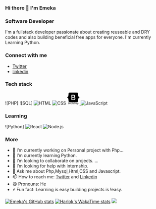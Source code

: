 ### Hi there 👋 I'm Emeka

### Software Developer
I'm a fullstack developer passionate about creating reuseable and DRY codes and also building beneficial free apps for everyone. I'm currently Learning Python.

### Connect with me
* [Twitter](https://twitter.com/emeka_chukwuma_)
* [linkedin](https://www.linkedin.com/in/emeka-chukwuma-99581a233)

### Tech stack
![PHP]
![SQL]
![HTML](https://img.shields.io/badge/HTML5-E34F26?style=for-the-badge&logo=html5&logoColor=white) 
![CSS](https://img.shields.io/badge/-css3-1572B6?&style=for-the-badge&logo=css3&logoColor=white)
<a href="https://getbootstrap.com" target="_blank">
  <img src="https://raw.githubusercontent.com/devicons/devicon/master/icons/bootstrap/bootstrap-plain-wordmark.svg"  alt="bootstrap" width="40" height="40"/>
 </a>
 ![JavaScript](https://img.shields.io/badge/-javascript-F7DF1E?&style=for-the-badge&logo=javascript&logoColor=black)

### Learning

![Python]
![React](https://img.shields.io/badge/-ReactJS-grey?&style=for-the-badge&logo=react&logoColor=61DAFB)
![Node.js](https://img.shields.io/badge/Node.js-339933?style=for-the-badge&logo=nodedotjs&logoColor=white)

### More

- 🔭 I’m currently working on Personal project with Php...
- 🌱 I’m currently learning Python.
- 👯 I’m looking to collaborate on projects. ...
- 🤔 I’m looking for help with internship. 
- 💬 Ask me about Php,Mysql,Html,CSS and Javascript.
- 📫 How to reach me: [Twitter](https://twitter.com/emeka_chukwuma_) and [Linkedin](https://www.linkedin.com/in/emeka-chukwuma-99581a233)
- 😄 Pronouns: He
- ⚡ Fun fact: Learning is easy building projects is !easy.

[![Emeka's GitHub stats](https://github-readme-stats.vercel.app/api?username=emekach)](https://github.com/emekach/github-readme-stats)
[![Harlok's WakaTime stats](https://github-readme-stats.vercel.app/api/wakatime?username=ffflabs)](https://github.com/anuraghazra/github-readme-stats)
<img src="https://api.githubtrends.io/user/svg/emekach/langs?time_range=one_year&use_percent=True&include_private=True&theme=classic"/>
